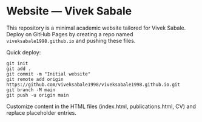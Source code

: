 # Website — Vivek Sabale

This repository is a minimal academic website tailored for Vivek Sabale.
Deploy on GitHub Pages by creating a repo named `viveksabale1998.github.io` and pushing these files.

Quick deploy:
```
git init
git add .
git commit -m "Initial website"
git remote add origin https://github.com/viveksabale1998/viveksabale1998.github.io.git
git branch -M main
git push -u origin main
```

Customize content in the HTML files (index.html, publications.html, CV) and replace placeholder entries.
